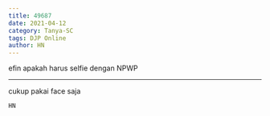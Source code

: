```yaml
---
title: 49687
date: 2021-04-12
category: Tanya-SC
tags: DJP Online
author: HN
---
```


efin apakah harus selfie dengan NPWP

---

cukup pakai face saja

`HN`

